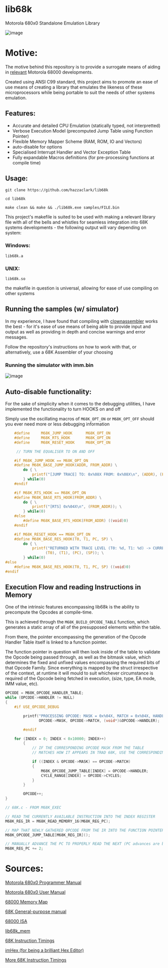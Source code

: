 # lib68k
Motorola 680x0 Standalone Emulation Library

![image](https://github.com/user-attachments/assets/d350b284-7c56-45e7-830a-11da2b21806c)

# Motive:

The motive behind this repository is to provide a surrogate means of aiding in [relevant](https://github.com/hazzaclark/mdemu) Motorola 68000 developments.

Created using ANSI C99 standard, this project aims to promote an ease of use means of creating a library that emulates the likeness of these microprocessors while being portable to suit the needs of other systems emulation.

## Features:

 - Accurate and detailed CPU Emulation (statically typed, not interpretted)
 - Verbose Execution Model (precomputed Jump Table using Function Pointer)
 - Flexible Memory Mapper Scheme (RAM, ROM, IO and Vectors)
 - auto-disable for options
 - Specialised Interrupt Handler and Vector Exception Table  
 - Fully expandable Macros definitions (for pre-processing functions at compile time)

## Usage:

```
git clone https://github.com/hazzaclark/lib68k

cd lib68k

make clean && make && ./lib68k.exe samples/FILE.bin
```

This project's makefile is suited to be used with making a relevant library file with all of the bells and whistles for seamless integration into 68K systems developments - 
the following output will vary depending on system:

### Windows:

```
lib68k.a
```

### UNIX:

```
lib68k.so
```

the makefile in question is universal, allowing for ease of use compiling on other systems

## Running the samples (w/ simulator)

In my experience, I have found that compiling with [clownassembler](https://github.com/Clownacy/clownassembler) works the best - for it's ease of use means of being able to provide input and output as well as providing in depth and concise warnings and error messages.

Follow the repository's instructions on how to work with that, or alternatively, use a 68K Assembler of your choosing

### Running the simulator with imm.bin

![image](https://github.com/user-attachments/assets/10a854b5-33cc-4e49-b4d1-122ed697a3b5)

## Auto-disable functionality:

For the sake of simplicity when it comes to the debugging utilities, I have implemented the functionality to turn HOOKS on and off

Simply use the oscillating macros of ``M68K_OPT_ON`` or ``M68K_OPT_OFF`` should you ever need more or less debugging information

```C
 	#define 	M68K_JUMP_HOOK 		M68K_OPT_ON
	#define		M68K_RTS_HOOK		M68K_OPT_ON
	#define		M68K_RESET_HOOK		M68K_OPT_ON

	 // TURN THE EQUALISER TO ON AND OFF

	#if M68K_JUMP_HOOK == M68K_OPT_ON
    #define M68K_BASE_JUMP_HOOK(ADDR, FROM_ADDR) \
        do { \
            printf("[JUMP TRACE] TO: 0x%08X FROM: 0x%08X\n", (ADDR), (FROM_ADDR)); \
        } while(0)
	#endif

	#if M68K_RTS_HOOK == M68K_OPT_ON
    #define M68K_BASE_RTS_HOOK(FROM_ADDR) \
        do { \
            printf("[RTS] 0x%04X\n", (FROM_ADDR)); \
        } while(0)
	#else
    	#define M68K_BASE_RTS_HOOK(FROM_ADDR) ((void)0)
	#endif

	#if M68K_RESET_HOOK == M68K_OPT_ON
    #define M68K_BASE_RES_HOOK(T0, T1, PC, SP) \
        do { \
            printf("RETURNED WITH TRACE LEVEL (T0: %d, T1: %d) -> CURRENT PC: %d -> CURRENT SP: 0x%04X\n", \
                  (T0), (T1), (PC), (SP)); \
        } while(0)
#else
    #define M68K_BASE_RES_HOOK(T0, T1, PC, SP) ((void)0)
#endif
```

## Execution Flow and reading Instructions in Memory

One of the intrinsic features encompassing lib68k is the ability to precompute the Opcodes at compile-time. 

This is achieved through the ``M68K_BUILD_OPCODE_TABLE`` function, which generates a static array of all of the presupposed elements within the table. 

From there, the pointer encompassing the generation of the Opcode Handler Table itself is linked to a function pointer.

The function pointer in question will then look inside of the table to validate the Opcode being passed through, as well as the bitmask value, which determines the fixed and unfixed values encompassing the required bits of that Opcode Family. Since everything is mapped by the struct irrespective of the context, at runtime it will mould to suit whichever circumstance is required of the Opcode being fetched in execution, (size, type, EA mode, IMM value, etc).

```c
OPCODE = M68K_OPCODE_HANDLER_TABLE;
while (OPCODE->HANDLER != NULL)
{
	#if USE_OPCODE_DEBUG

        printf("PROCESSING OPCODE: MASK = 0x%04X, MATCH = 0x%04X, HANDLER = 0x%p\n",
               OPCODE->MASK, OPCODE->MATCH, (void*)&OPCODE->HANDLER);

        #endif

	for (INDEX = 0; INDEX < 0x10000; INDEX++)
        {
            // IF THE CORRESPONDING OPCODE MASK FROM THE TABLE 
            // MATCHES HOW IT APPEARS IN TRAD 68K, USE THE CORRESPONDING AMOUNT OF CYCLES

            if ((INDEX & OPCODE->MASK) == OPCODE->MATCH)
            {
                M68K_OPCODE_JUMP_TABLE[INDEX] = OPCODE->HANDLER;
                CYCLE_RANGE[INDEX] = OPCODE->CYCLES;               
            }
        }

        OPCODE++;
}
```

```c
// 68K.c - FROM M68K_EXEC

// READ THE CURRENTLY AVAILABLE INSTRUCTION INTO THE INDEX REGISTER
M68K_REG_IR = M68K_READ_MEMORY_16(M68K_REG_PC);

// MAP THAT NEWLY GATHERED OPCODE FROM THE IR INTO THE FUNCTION POINTER
M68K_OPCODE_JUMP_TABLE[M68K_REG_IR]();

// MANUALLY ADVANCE THE PC TO PROPERLY READ THE NEXT (PC advances are bound to change based on EA mode in Opcode def)
M68K_REG_PC += 2;
``` 

 # Sources:

[Motorola 680x0 Programmer Manual](https://www.nxp.com/docs/en/reference-manual/M68000PRM.pdf)

[Motorola 680x0 User Manual](https://www.nxp.com/docs/en/reference-manual/MC68000UM.pdf)

[68000 Memory Map](https://www.mwftr.com/ucF08/LEC05-68K-1.pdf)

[68K General-purpose manual](https://www.cpcwiki.eu/imgs/7/7a/MC68000_User%27s_Manual.pdf)

[68000 ISA](http://wpage.unina.it/rcanonic/didattica/ce1/docs/68000.pdf)

[lib68k_mem](https://github.com/hazzaclark/lib68k_mem)

[68K Instruction Timings](https://wiki.neogeodev.org/index.php?title=68k_instructions_timings)

[imHex (for being a brilliant Hex Editor)](https://github.com/WerWolv/ImHex)

[More 68K Instruction Timings](https://oldwww.nvg.ntnu.no/amiga/MC680x0_Sections/mc68000timing.HTML)
